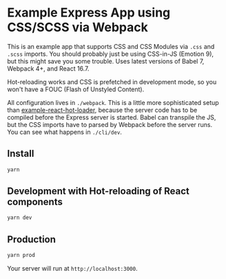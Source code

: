 # Example Express App using CSS/SCSS via Webpack

This is an example app that supports CSS and CSS Modules via `.css` and `.scss` imports. You should probably just be using CSS-in-JS (Emotion 9), but this might save you some trouble. Uses latest versions of Babel 7, Webpack 4+, and React 16.7.

Hot-reloading works and CSS is prefetched in development mode, so you won't have a FOUC (Flash of Unstyled Content).

All configuration lives in `./webpack`. This is a little more sophisticated setup than [example-react-hot-loader](https://github.com/staylor/example-react-hot-loader), because the server code has to be compiled before the Express server is started. Babel can transpile the JS, but the CSS imports have to parsed by Webpack before the server runs. You can see what happens in `./cli/dev`.

## Install

```bash
yarn
```

## Development with Hot-reloading of React components

```bash
yarn dev
```

## Production
```bash
yarn prod
```

Your server will run at `http://localhost:3000`.
